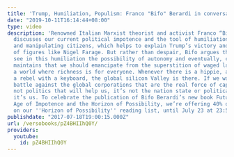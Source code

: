 ```yaml
---
title: 'Trump, Humiliation, Populism: Franco "Bifo" Berardi in conversation with Verso'
date: "2019-10-11T16:14:44+08:00"
type: video
description: 'Renowned Italian Marxist theorist and activist Franco “Bifo” Berardi
  discusses our current political impotence and the tool of humiliation in demoralizing
  and manipulating citizens, which helps to explain Trump’s victory and the power
  of figures like Nigel Farage. But rather than despair, Bifo argues that we should
  see in this humiliation the possibility of autonomy and eventually, communism. He
  maintains that we should emancipate from the superstition of waged labor and create
  a world where richness is for everyone. Whenever there is a hippie, a punk, an engineer,
  a rebel with a keyboard, the global silicon Valley is there. If we want to win the
  battle against the global corporations that are the real force of capitalism, it’s
  not politics that will help us, it’s not the nation state or political parties,
  it’s us. To celebrate the publication of Bifo Berardi’s new book Futurability: The
  Age of Impotence and the Horizon of Possibility, we’re offering 40% off all books
  on our ''Horizon of Possibility'' reading list, until July 23 at 23:59 UTC: https://www.versobooks.com/blogs/3315-horizon-of-possibility-reading-list?discount_code=HorizonOfPossibility'
publishdate: "2017-07-18T19:00:15.000Z"
url: /versobooks/pZ4BHIIhQ0Y/
providers:
  youtube:
    id: pZ4BHIIhQ0Y
---
```


